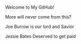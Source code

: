 Welcome to My GitHub! 

More will never come from this? 

Joe Burrow is our lord and Savior 

Jessie Bates Deserved to get paid
